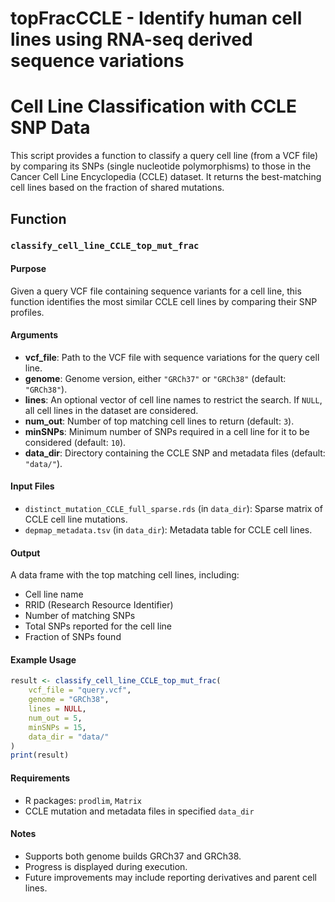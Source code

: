 # topFracCCLE - Identify human cell lines using RNA-seq derived sequence variations

# Cell Line Classification with CCLE SNP Data

This script provides a function to classify a query cell line (from a VCF file) by comparing its SNPs (single nucleotide polymorphisms) to those in the Cancer Cell Line Encyclopedia (CCLE) dataset. It returns the best-matching cell lines based on the fraction of shared mutations.

## Function

### `classify_cell_line_CCLE_top_mut_frac`

#### Purpose

Given a query VCF file containing sequence variants for a cell line, this function identifies the most similar CCLE cell lines by comparing their SNP profiles.

#### Arguments

- **vcf_file**: Path to the VCF file with sequence variations for the query cell line.
- **genome**: Genome version, either `"GRCh37"` or `"GRCh38"` (default: `"GRCh38"`).
- **lines**: An optional vector of cell line names to restrict the search. If `NULL`, all cell lines in the dataset are considered.
- **num_out**: Number of top matching cell lines to return (default: `3`).
- **minSNPs**: Minimum number of SNPs required in a cell line for it to be considered (default: `10`).
- **data_dir**: Directory containing the CCLE SNP and metadata files (default: `"data/"`).

#### Input Files

- `distinct_mutation_CCLE_full_sparse.rds` (in `data_dir`): Sparse matrix of CCLE cell line mutations.
- `depmap_metadata.tsv` (in `data_dir`): Metadata table for CCLE cell lines.

#### Output

A data frame with the top matching cell lines, including:
- Cell line name
- RRID (Research Resource Identifier)
- Number of matching SNPs
- Total SNPs reported for the cell line
- Fraction of SNPs found

#### Example Usage

```r
result <- classify_cell_line_CCLE_top_mut_frac(
    vcf_file = "query.vcf",
    genome = "GRCh38",
    lines = NULL,
    num_out = 5,
    minSNPs = 15,
    data_dir = "data/"
)
print(result)
```

#### Requirements

- R packages: `prodlim`, `Matrix`
- CCLE mutation and metadata files in specified `data_dir`

#### Notes

- Supports both genome builds GRCh37 and GRCh38.
- Progress is displayed during execution.
- Future improvements may include reporting derivatives and parent cell lines.
